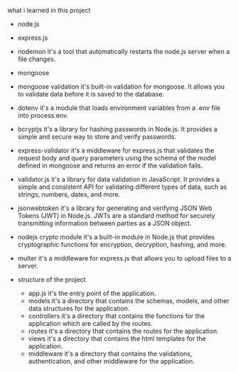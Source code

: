 what i learned in this project

- node.js

- express.js

- nodemon
  it's a tool that automatically restarts the node.js server when a file changes.

- mongoose

- mongoose validation
  it's built-in validation for mongoose. It allows you to validate data before it is saved to the database.

- dotenv
  it's a module that loads environment variables from a .env file into process.env.

- bcryptjs
  it's a library for hashing passwords in Node.js. It provides a simple and secure way to store and verify passwords.

- express-validator
  it's a middleware for express.js that validates the request body and query parameters using the schema of the model defined in mongoose and returns an error if the validation fails.

- validator.js
  it's a library for data validation in JavaScript. It provides a simple and consistent API for validating different types of data, such as strings, numbers, dates, and more.

- jsonwebtoken
  it's a library for generating and verifying JSON Web Tokens (JWT) in Node.js. JWTs are a standard method for securely transmitting information between parties as a JSON object.

- nodejs crypto module
  it's a built-in module in Node.js that provides cryptographic functions for encryption, decryption, hashing, and more.

- multer
  it's a middleware for express.js that allows you to upload files to a server.

- structure of the project
  - app.js
    it's the entry point of the application.
  - models
    it's a directory that contains the schemas, models, and other data structures for the application.
  - controllers
    it's a directory that contains the functions for the application which are called by the routes.
  - routes
    it's a directory that contains the routes for the application.
  - views
    it's a directory that contains the html templates for the application.
  - middleware
    it's a directory that contains the validations, authentication, and other middleware for the application.
